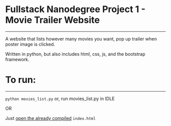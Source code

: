 # Fullstack Nanodegree Project 1 - Movie Trailer Website
------
A website that lists however many movies you want,
pop up trailer when poster image is clicked.

Written in python, but also includes html, css, js, and the bootstrap framework.



# To run:
-----

```python movies_list.py``` or, run movies_list.py in IDLE


OR


Just [open the already compiled](http://twoodman.github.io/FSND-P1-Movie-Trailer-Website) ```index.html```
